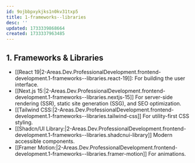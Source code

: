 ```yaml
---
id: 9ojbbpxykjks1n0kv31txp5
title: 1-frameworks--libraries
desc: ''
updated: 1733339868664
created: 1733337963485
---
```


## 1. Frameworks & Libraries

   - [[React 19|2-Areas.Dev.ProfessionalDevelopment.frontend-development.1-frameworks--libraries.react-19]]: For building the user interface.
   - [[Next.js 15:|2-Areas.Dev.ProfessionalDevelopment.frontend-development.1-frameworks--libraries.nextjs-15]] For server-side rendering (SSR), static site generation (SSG), and SEO optimization.
   - [[Tailwind CSS:|2-Areas.Dev.ProfessionalDevelopment.frontend-development.1-frameworks--libraries.tailwind-css]] For utility-first CSS styling.
   - [[Shadcn/UI Library:|2-Areas.Dev.ProfessionalDevelopment.frontend-development.1-frameworks--libraries.shadcnui-library]] Modern accessible components.
   - [[Framer Motion:|2-Areas.Dev.ProfessionalDevelopment.frontend-development.1-frameworks--libraries.framer-motion]] For animations.
   